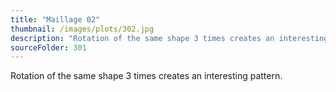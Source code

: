```yaml
---
title: "Maillage 02"
thumbnail: /images/plots/302.jpg
description: "Rotation of the same shape 3 times creates an interesting pattern."
sourceFolder: 301
---
```


Rotation of the same shape 3 times creates an interesting pattern.